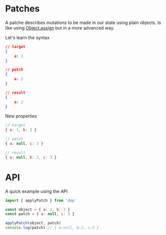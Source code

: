 # Patches

A patche describes mutations to be made in our state using plain objects. Is like using [Object.assign](https://developer.mozilla.org/en-US/docs/Web/JavaScript/Reference/Global_Objects/Object/assign) but in a more advanced way.

Let's learn the syntax

```json
// target
{
    a: 1
}

// patch
{
    a: 2
}

// result
{
    a: 2
}
```

New properties

```js
// target
{ a: 1, b: 2 }

// patch
{ a: null, c: 3 }

// result
{ a: null, b: 2, c: 3 }
```

# API

A quick example using the API

```js
import { applyPatch } from 'dop'

const object = { a: 1, b: 2 }
const patch = { a: null, c: 3 }

applyPatch(object, patch)
console.log(patch) // { a:null, b:2, c:3 }
```
